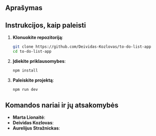 #

## Aprašymas

## Instrukcijos, kaip paleisti

1. **Klonuokite repozitoriją**:

   ```bash
   git clone https://github.com/Deividas-Kozlovas/to-do-list-app
   cd to-do-list-app
   ```

2. **Įdiekite priklausomybes**:

   ```bash
   npm install
   ```

3. **Paleiskite projektą**:
   ```bash
   npm run dev
   ```

## Komandos nariai ir jų atsakomybės

- **Marta Lionaitė**:
- **Deividas Kozlovas**:
- **Aurelijus Stražnickas**:
